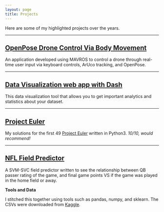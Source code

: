```yaml
---
layout: page
title: Projects
---
```

Here are some of my highlighted projects over the years.

<hr>

<h2><a href="https://github.com/SatishUpadhyaya/Robotics-Final-Project" target="_blank">OpenPose Drone Control Via Body Movement</a></h2>

An application developed using MAVROS to control a drone through real-time user input via keyboard controls, ArUco tracking, and OpenPose.

<hr>

<h2><a href="https://github.com/SatishUpadhyaya/GWDataVisualizer" target="_blank">Data Visualization web app with Dash</a></h2>

This data visualization tool that allows you to get important analytics and statistics about your dataset.

<hr>

<h2><a href="https://github.com/SatishUpadhyaya/ProjectEuler" target="_blank">Project Euler</a></h2>

My solutions for the first 49 <a href="https://projecteuler.net/" target="_blank">Project Euler</a> written in Python3. *10/10, would recommend!*

<hr>

<h2><a href="https://github.com/SatishUpadhyaya/NFL_HomeFieldPredictor" target="_blank">NFL Field Predictor</a></h2>

A SVM-SVC field predictor written to see the relationship between QB passer rating of the game, and final game points VS if the game was played in the home field or away.

**Tools and Data**

I stitched this together using tools such as pandas, numpy, and sklearn.
The CSVs were downloaded from <a href="https://www.kaggle.com/speckledpingu/nfl-qb-stats" target="_blank">Kaggle</a>.